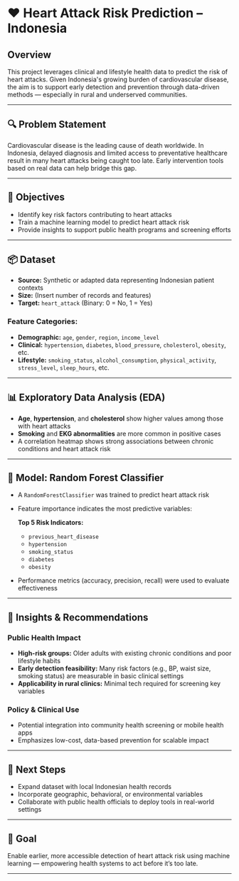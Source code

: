 # ❤️ Heart Attack Risk Prediction – Indonesia

## Overview  
This project leverages clinical and lifestyle health data to predict the risk of heart attacks. Given Indonesia's growing burden of cardiovascular disease, the aim is to support early detection and prevention through data-driven methods — especially in rural and underserved communities.

---

## 🔍 Problem Statement  
Cardiovascular disease is the leading cause of death worldwide. In Indonesia, delayed diagnosis and limited access to preventative healthcare result in many heart attacks being caught too late. Early intervention tools based on real data can help bridge this gap.

---

## 🎯 Objectives  
- Identify key risk factors contributing to heart attacks  
- Train a machine learning model to predict heart attack risk  
- Provide insights to support public health programs and screening efforts

---

## 📦 Dataset  
- **Source:** Synthetic or adapted data representing Indonesian patient contexts  
- **Size:** (Insert number of records and features)  
- **Target:** `heart_attack` (Binary: 0 = No, 1 = Yes)

### Feature Categories:
- **Demographic:** `age`, `gender`, `region`, `income_level`  
- **Clinical:** `hypertension`, `diabetes`, `blood_pressure`, `cholesterol`, `obesity`, etc.  
- **Lifestyle:** `smoking_status`, `alcohol_consumption`, `physical_activity`, `stress_level`, `sleep_hours`, etc.

---

## 📊 Exploratory Data Analysis (EDA)  
- **Age**, **hypertension**, and **cholesterol** show higher values among those with heart attacks  
- **Smoking** and **EKG abnormalities** are more common in positive cases  
- A correlation heatmap shows strong associations between chronic conditions and heart attack risk

---

## 🤖 Model: Random Forest Classifier  
- A `RandomForestClassifier` was trained to predict heart attack risk  
- Feature importance indicates the most predictive variables:

  **Top 5 Risk Indicators:**  
  - `previous_heart_disease`  
  - `hypertension`  
  - `smoking_status`  
  - `diabetes`  
  - `obesity`

- Performance metrics (accuracy, precision, recall) were used to evaluate effectiveness

---

## 📝 Insights & Recommendations

### Public Health Impact  
- **High-risk groups:** Older adults with existing chronic conditions and poor lifestyle habits  
- **Early detection feasibility:** Many risk factors (e.g., BP, waist size, smoking status) are measurable in basic clinical settings  
- **Applicability in rural clinics:** Minimal tech required for screening key variables

### Policy & Clinical Use  
- Potential integration into community health screening or mobile health apps  
- Emphasizes low-cost, data-based prevention for scalable impact

---

## 🚀 Next Steps  
- Expand dataset with local Indonesian health records  
- Incorporate geographic, behavioral, or environmental variables  
- Collaborate with public health officials to deploy tools in real-world settings

---

## 🧠 Goal  
Enable earlier, more accessible detection of heart attack risk using machine learning — empowering health systems to act before it’s too late.

---

